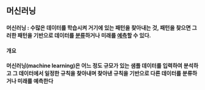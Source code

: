 ## 머신러닝  

#### 머신러닝 : 수많은 데이터를 학습시켜 거기에 있는 패턴을 찾아내는 것, 패턴을 찾으면 그러한 패턴을 기반으로 데이터를 <u>분류</u>하거나 미래를 <u>예측</u>할 수 있다.

#### 개요  
<h4> 머신러닝(machine learning)은 어느 정도 규모가 있는 샘플 데이터를 입력하여 분석하고 그 데이터에서 일정한 규칙을 찾아내며 찾아낸 규칙을 기반으로 다른 데이터를 분류하거나 미래를 예측한다</h4>  
